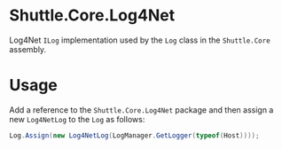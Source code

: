 Shuttle.Core.Log4Net
====================

Log4Net `ILog` implementation used by the `Log` class in the `Shuttle.Core` assembly.

# Usage

Add a reference to the `Shuttle.Core.Log4Net` package and then assign a new `Log4NetLog` to the `Log` as follows:

``` c#
Log.Assign(new Log4NetLog(LogManager.GetLogger(typeof(Host))));
```